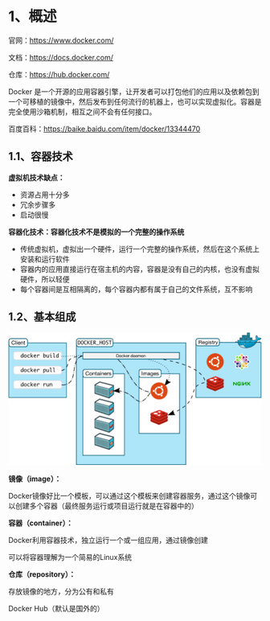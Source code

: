 # 1、概述

官网：https://www.docker.com/

文档：https://docs.docker.com/

仓库：https://hub.docker.com/

Docker 是一个开源的应用容器引擎，让开发者可以打包他们的应用以及依赖包到一个可移植的镜像中，然后发布到任何流行的机器上，也可以实现虚拟化。容器是完全使用沙箱机制，相互之间不会有任何接口。

百度百科：https://baike.baidu.com/item/docker/13344470

## 1.1、容器技术

**虚拟机技术缺点：**

- 资源占用十分多
- 冗余步骤多
- 启动很慢

**容器化技术：容器化技术不是模拟的一个完整的操作系统**

- 传统虚拟机，虚拟出一个硬件，运行一个完整的操作系统，然后在这个系统上安装和运行软件
- 容器内的应用直接运行在宿主机的内容，容器是没有自己的内核，也没有虚拟硬件，所以轻便
- 每个容器间是互相隔离的，每个容器内都有属于自己的文件系统，互不影响

## 1.2、基本组成

![img](u=3715698682,4278914997&fm=26&gp=0.jpg)

**镜像（image）：**

Docker镜像好比一个模板，可以通过这个模板来创建容器服务，通过这个镜像可以创建多个容器（最终服务运行或项目运行就是在容器中的）

**容器（container）：**

Docker利用容器技术，独立运行一个或一组应用，通过镜像创建

可以将容器理解为一个简易的Linux系统

**仓库（repository）：**

存放镜像的地方，分为公有和私有

Docker Hub（默认是国外的）



